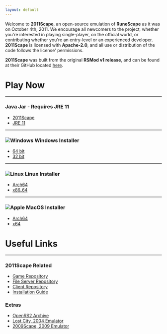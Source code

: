 ```yaml
---
layout: default
---
```


Welcome to **2011Scape**, an open-source emulation of **RuneScape** as it was on October 4th, 2011. We encourage all newcomers to the project, whether you're interested in playing single-player, on the official world, or contributing whether you're an entry-level or an experienced developer. **2011Scape** is licensed with **Apache-2.0**, and all use or distribution of the code follows the license' permissions.

**2011Scape** was built from the original **RSMod v1 release**, and can be found at their GitHub located [here](https://github.com/Tomm0017/rsmod).


# Play Now

---

### Java Jar - Requires JRE 11

- [2011Scape](https://2011Scape.com/downloads/2011Scape.jar)
- [JRE 11](https://www.techspot.com/downloads/5553-java-jdk.html)

---

### ![Windows](https://cdn.discordapp.com/attachments/1067274729205010463/1083548565311336579/633191_windows_application_browser_page_window_icon_1.png) Windows Installer

- [64 bit](https://2011Scape.com/downloads/2011ScapeSetup.exe)
- [32 bit](https://2011Scape.com/downloads/2011ScapeSetup32.exe)

---

### ![Linux](https://cdn.discordapp.com/attachments/1067274729205010463/1083548774992973834/633192_linux_cmd_line_os_terminal_icon.png) Linux Installer

- [Arch64](https://2011Scape.com/downloads/2011Scape-aarch64.AppImage)
- [x86_64](https://2011Scape.com/downloads/2011Scape.AppImage)

---

### ![Apple](https://cdn.discordapp.com/attachments/1067274729205010463/1083548680184930404/633200_apple_icon_1.png) MacOS Installer

- [Arch64](https://2011Scape.com/downloads/2011Scape-aarch64.dmg)
- [x64](https://2011Scape.com/downloads/2011Scape-x64.dmg)


# Useful Links

---

### 2011Scape Related
- [Game Repository](https://github.com/2011Scape/game)
- [File Server Repository](https://github.com/2011Scape/file-server)
- [Client Repository](https://github.com/2011Scape/rs-client)
- [Installation Guide](https://github.com/2011Scape/installation-guide)

### Extras
- [OpenRS2 Archive](https://archive.openrs2.org/)
- [Lost City, 2004 Emulator](https://discord.gg/hN3tHUmZEN)
- [2009Scape, 2009 Emulator](https://2009scape.org)

